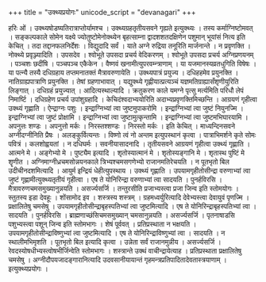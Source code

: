+++
title = "उक्थ्यप्रयोगः"
unicode_script = "devanagari"
+++


हरिः ओं । उक्थ्यषोडष्यतिरात्राप्तोर्यामश्च । उक्थ्यग्रहतृतीयसवने गृह्यते इत्युक्थ्यः । तस्य कर्माग्निष्टोमवत् । सङ्कल्पकाले सोमेन यक्ष्ये ज्योतुष्टोमेनोक्थ्येन बृहत्साम्ना द्वादशशतदक्षिणेन पशुमान् भूयांसं नित्य इति केचित् । तदा तद्दानफलनिर्देशः । विद्युदादि सर्वं । याते अग्ने रुद्रिया तनूरिति मार्जनान्ते । न प्रवृणक्ति । नोक्थ्ये प्रवृञ्ज्यादिति । उपसदेव । श्वोभूते उपसदा प्रचर्य वेदिकरणम् । श्वोभूते उपसदा प्रचर्य अग्निप्रणयनम् । पञ्चशः छदींषि । पञ्चपञ्च एकैकेन । वैष्णवं खनामीत्युपरवम्न्त्राणाम् । या यजमानस्यव्रतधुगिति विषेषः । या पत्न्यै तस्यै दधिग्रहाय तप्तमनातक्तं मैत्रावरुणायेति । उक्थ्यपात्रं प्रयुज्य । दधिहहमेव प्रयुनक्ति । नातिग्राह्यपात्राणि प्रयुनक्ति । तेषां ग्रहणाभावात् । यद्युक्थ्ये गृह्णीयात्प्रत्यञ्चं यज्ञमतिग्राह्यासँशृणीयुरिति लिङ्गात् । दधिग्रहं प्रयुज्यात् । आदित्यस्थाल्यादि । क्रतुकरण काले यमग्ने पृत्सु मर्त्यमिति परिधौ लेपं निमार्ष्टि । दधिग्रहेण प्रचर्य उपांशुग्रहादि । केचिदंश्वदाभ्ययोरिति अदाभ्यप्रवृणक्तिमिच्छन्ति । आग्रयणं गृहीत्वा उक्थ्यं गृह्णाति । ऐन्द्राग्नः पशुः । इन्द्राग्निभ्यां त्वा जुष्टमुपाकरोमि । इन्द्राग्निभ्यां त्वा जुष्टं नियुनज्मि । इन्द्राग्निभ्यां त्वा जुष्टं प्रोक्षामि । इन्द्राग्निभ्यां त्वा जुष्टामुत्कृन्तामि । इन्द्राग्निभ्यां त्वा जुष्टमभिघारयामि । अपनुत्तः शण्डः । अपनुत्तो मर्कः । निरस्तश्शण्डः । निरस्तो मर्कः । इति केचित् । माध्यन्दिनसवने अग्नीदग्नीनिति प्रैषः । अलङ्कुर्वित्यन्तः । विष्णो त्वं नो अन्तम इत्युपस्थानं कृत्वा । पात्राभिमर्शने कृते सोमः पवित्रं । कलशोह्वयतां । न दधिघर्मः । सवनीयासादनादि । तृतीयसवने आग्रयणं गृहीत्वा उक्थ्यं गृह्णाति । आत्मने मे । अङ्गेभ्यो मे । पुष्ट्यैम इत्यादि । शृतोस्यात्मानं मे । शृतोस्यङ्गानि मे । शृतास्थ पुष्टिं मे शॄणीत । अग्निमाग्नीध्रचमसोन्नयनकाले त्रिभ्यश्चमसगणेभ्यो राजानमतिरेचयति । न पूतभृतो बिल उदीचीनदशमित्यादि । आयुर्म इन्द्रियं धेहीत्युपस्थाय । उक्थ्यं गृह्णाति । उपयामगृहीतोसीन्द्रा वरुणाभ्यां त्वा जुष्टं गृह्णामीत्युक्थ्यतृतीयं गृहीत्वा । एष ते योनिरिन्द्रा वरुणाभ्यां त्वा सादयति । पुनर्हविरसि । मैत्रावरुणचमसमुख्यानुन्नयति । असर्ज्यसर्जि । तन्तुरसीति प्रजाभ्यस्त्वा प्रजा जिन्व इति स्तोमयोगः । स्तुतस्य इडा देवहूः । शोंसामोद इव । शस्त्रस्य शस्त्रम् । ग्रहमध्वर्युरित्यादि देवेभ्यस्त्वा देवायुवं पृणज्मि । प्रक्षालितेषु चमसेषु । उपयामगृहीतोसीन्द्राबृहस्पतिभ्यां त्वा जुष्टमित्यादि । एष ते योनिरिन्द्राबृहस्पतिभ्यां त्वा । सादयति । पुनर्हविरसि । ब्राह्मणाच्छंसिचमसमुख्यान् चमसानुन्नयति । असर्ज्यसर्जि । पृतनाषाडसि पशुभ्यस्त्वा पशून् जिन्व इति स्तोमभागः । शेषं पूर्ववत् । प्रतिप्रस्थाता न भक्षयति । उपयामगृहीतोसीन्द्राविष्णुभ्यां त्वा जुष्टमित्यादि । एष ते योनिरिन्द्राविष्णुभ्यां त्वा । सादयति । न स्थालीमभिमृशति । पूतभृतो बिल इत्यादि कृत्वा । उन्नेता सर्वं राजानमुन्नीय । असर्ज्यसर्जि । रेवदस्योषधीभ्यस्त्वोषभीर्जिन्वेति स्तोमभागः । शस्त्रान्ते उक्थं वाचीन्द्रायेत्याह । प्रतिप्रस्थाता प्रक्षालितेषु चमसेषु । अग्नीदौपयजादङ्गारानित्यादि उदवसानीयायान्तं गृहमन्त्रप्रतिपादितादेवतास्त्रयाणाम् । इत्युक्थ्यप्रयोगः ।